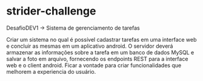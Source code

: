 # strider-challenge
DesafioDEV1 -> Sistema de gerenciamento de tarefas


Criar um sistema no qual é possível cadastrar tarefas em uma interface web e
concluir as mesmas em um aplicativo android. O servidor deverá armazenar as
informações sobre a tarefa em um banco de dados MySQL e salvar a foto em arquivo,
fornecendo os endpoints REST para a interface web e o client android. Ficar a vontade
para criar funcionalidades que melhorem a experiencia do usuário.
